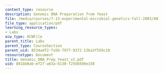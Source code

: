```yaml
---
content_type: resource
description: Genomic DNA Preparation from Yeast
file: /media/courses/7-13-experimental-microbial-genetics-fall-2003/881bb0abef27a63a6130f2556598e158_Genomic_DNA_Prep_Yeast_v2.pdf
file_type: application/pdf
learning_resource_types:
- Labs
ocw_type: OCWFile
parent_title: Labs
parent_type: CourseSection
parent_uid: 8534adf2-fa56-7977-9372-13ba3f559c18
resourcetype: Document
title: Genomic_DNA_Prep_Yeast_v2.pdf
uid: 881bb0ab-ef27-a63a-6130-f2556598e158
---
```

